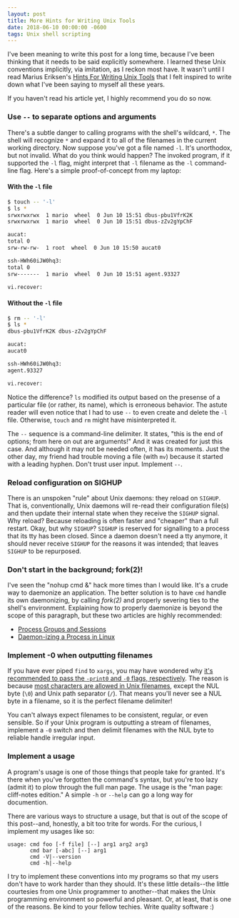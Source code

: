 ```yaml
---
layout: post
title: More Hints for Writing Unix Tools
date: 2018-06-10 00:00:00 -0600
tags: Unix shell scripting
---
```

I've been meaning to write this post for a long time, because I've been thinking that it needs to be said explicitly somewhere. I learned these Unix conventions implicitly, via imitation, as I reckon most have. It wasn't until I read Marius Eriksen's [Hints For Writing Unix Tools](https://monkey.org/~marius/unix-tools-hints.html) that I felt inspired to write down what I've been saying to myself all these years.

If you haven't read his article yet, I highly recommend you do so now.

### Use `--` to separate options and arguments
There's a subtle danger to calling programs with the shell's wildcard, `*`. The shell will recognize `*` and expand it to all of the filenames in the current working directory. Now suppose you've got a file named `-l`. It's unorthodox, but not invalid. What do you think would happen? The invoked program, if it supported the `-l` flag, might interpret that `-l` filename as the `-l` command-line flag. Here's a simple proof-of-concept from my laptop:

#### With the `-l` file

```bash
$ touch -- '-l'
$ ls *
srwxrwxrwx  1 mario  wheel  0 Jun 10 15:51 dbus-pbu1VfrK2K
srwxrwxrwx  1 mario  wheel  0 Jun 10 15:51 dbus-zZv2gYpChF

aucat:
total 0
srw-rw-rw-  1 root  wheel  0 Jun 10 15:50 aucat0

ssh-HWh60iJW0hq3:
total 0
srw-------  1 mario  wheel  0 Jun 10 15:51 agent.93327

vi.recover:
```

#### Without the `-l` file

```bash
$ rm -- '-l'
$ ls *
dbus-pbu1VfrK2K dbus-zZv2gYpChF

aucat:
aucat0

ssh-HWh60iJW0hq3:
agent.93327

vi.recover:
```

Notice the difference? `ls` modified its output based on the presense of a particular file (or rather, its name), which is erroneous behavior. The astute reader will even notice that I had to use `--` to even create and delete the `-l` file. Otherwise, `touch` and `rm` might have misinterpreted it.

The `--` sequence is a command-line delimiter. It states, "this is the end of options; from here on out are arguments!" And it was created for just this case. And although it may not be needed often, it has its moments. Just the other day, my friend had trouble moving a file (with `mv`) because it started with a leading hyphen. Don't trust user input. Implement `--`.

### Reload configuration on SIGHUP
There is an unspoken "rule" about Unix daemons: they reload on `SIGHUP`. That is, conventionally, Unix daemons will re-read their configuration file(s) and then update their internal state when they receive the `SIGHUP` signal. Why reload? Because reloading is often faster and "cheaper" than a full restart. Okay, but why `SIGHUP`? `SIGHUP` is reserved for signalling to a process that its tty has been closed. Since a daemon doesn't need a tty anymore, it should never receive `SIGHUP` for the reasons it was intended; that leaves `SIGHUP` to be repurposed.

### Don't start in the background; fork(2)!
I've seen the "nohup cmd &" hack more times than I would like. It's a crude way to daemonize an application. The better solution is to have `cmd` handle its own daemonizing, by calling *fork(2)* and properly severing ties to the shell's environment. Explaining how to properly daemonize is beyond the scope of this paragraph, but these two articles are highly recommended:

* [Process Groups and Sessions](http://www.andy-pearce.com/blog/posts/2013/Aug/process-groups-and-sessions/)
* [Daemon-izing a Process in Linux](https://codingfreak.blogspot.com/2012/03/daemon-izing-process-in-linux.html)

### Implement -0 when outputting filenames
If you have ever piped `find` to `xargs`, you may have wondered why [it's recommended to pass the `-print0` and `-0` flags, respectively](https://stackoverflow.com/a/897043). The reason is because [most characters are allowed in Unix filenames](https://unix.stackexchange.com/a/155836), except the NUL byte (`\0`) and Unix path separator (`/`). That means you'll never see a NUL byte in a filename, so it is the perfect filename delimiter!

You can't always expect filenames to be consistent, regular, or even sensible. So if your Unix program is outputting a stream of filenames, implement a `-0` switch and then delimit filenames with the NUL byte to reliable handle irregular input.

### Implement a usage
A program's usage is one of those things that people take for granted. It's there when you've forgotten the command's syntax, but you're too lazy (admit it) to plow through the full man page. The usage is the "man page: cliff-notes edition." A simple `-h` or `--help` can go a long way for documention.

There are various ways to structure a usage, but that is out of the scope of this post--and, honestly, a bit too trite for words. For the curious, I implement my usages like so:

```
usage: cmd foo [-f file] [--] arg1 arg2 arg3
       cmd bar [-abc] [--] arg1
       cmd -V|--version
       cmd -h|--help
```

I try to implement these conventions into my programs so that my users don't have to work harder than they should. It's these little details--the little courtesies from one Unix programmer to another--that makes the Unix programming environment so powerful and pleasant. Or, at least, that is one of the reasons. Be kind to your fellow techies. Write quality software :)
